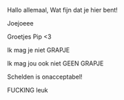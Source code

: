 Hallo allemaal,
Wat fijn dat je hier bent!

Joejoeee

Groetjes Pip <3

Ik mag je niet
GRAPJE

Ik mag jou ook niet
GEEN GRAPJE

Schelden is onacceptabel!

FUCKING leuk
